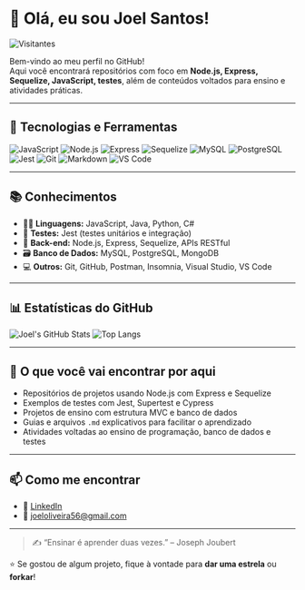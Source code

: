 # 👋 Olá, eu sou Joel Santos!

![Visitantes](https://komarev.com/ghpvc/?username=Joel-Santos&label=Visitantes&color=0e75b6&style=flat)

Bem-vindo ao meu perfil no GitHub!  
Aqui você encontrará repositórios com foco em **Node.js, Express, Sequelize, JavaScript, testes**, além de conteúdos voltados para ensino e atividades práticas.

---

## 🚀 Tecnologias e Ferramentas

![JavaScript](https://img.shields.io/badge/-JavaScript-F7DF1E?style=flat&logo=javascript&logoColor=black)
![Node.js](https://img.shields.io/badge/-Node.js-339933?style=flat&logo=node.js&logoColor=white)
![Express](https://img.shields.io/badge/-Express-000000?style=flat&logo=express)
![Sequelize](https://img.shields.io/badge/-Sequelize-52B0E7?style=flat&logo=sequelize)
![MySQL](https://img.shields.io/badge/-MySQL-00758F?style=flat&logo=mysql)
![PostgreSQL](https://img.shields.io/badge/-PostgreSQL-336791?style=flat&logo=postgresql&logoColor=white)
![Jest](https://img.shields.io/badge/-Jest-C21325?style=flat&logo=jest)
![Git](https://img.shields.io/badge/-Git-F05032?style=flat&logo=git&logoColor=white)
![Markdown](https://img.shields.io/badge/-Markdown-000000?style=flat&logo=markdown)
![VS Code](https://img.shields.io/badge/-VSCode-007ACC?style=flat&logo=visual-studio-code)

---

## 📚 Conhecimentos

- 👨‍💻 **Linguagens:** JavaScript, Java, Python, C#
- 🧪 **Testes:** Jest (testes unitários e integração)
- 🧱 **Back-end:** Node.js, Express, Sequelize, APIs RESTful
- 🗃️ **Banco de Dados:** MySQL, PostgreSQL, MongoDB
- 💻 **Outros:** Git, GitHub, Postman, Insomnia, Visual Studio, VS Code

---

## 📊 Estatísticas do GitHub

![Joel's GitHub Stats](https://github-readme-stats.vercel.app/api?username=Joel-Santos&show_icons=true&theme=default)
![Top Langs](https://github-readme-stats.vercel.app/api/top-langs/?username=Joel-Santos&layout=compact)

---

## 🧪 O que você vai encontrar por aqui

- Repositórios de projetos usando Node.js com Express e Sequelize
- Exemplos de testes com Jest, Supertest e Cypress
- Projetos de ensino com estrutura MVC e banco de dados
- Guias e arquivos `.md` explicativos para facilitar o aprendizado
- Atividades voltadas ao ensino de programação, banco de dados e testes

---

## 📫 Como me encontrar

- 💼 [LinkedIn](https://www.linkedin.com/in/joel-santos-722038a1)
- 💌 joeloliveira56@gmail.com 

---

> ✍️ “Ensinar é aprender duas vezes.” – Joseph Joubert

⭐ Se gostou de algum projeto, fique à vontade para **dar uma estrela** ou **forkar**!
